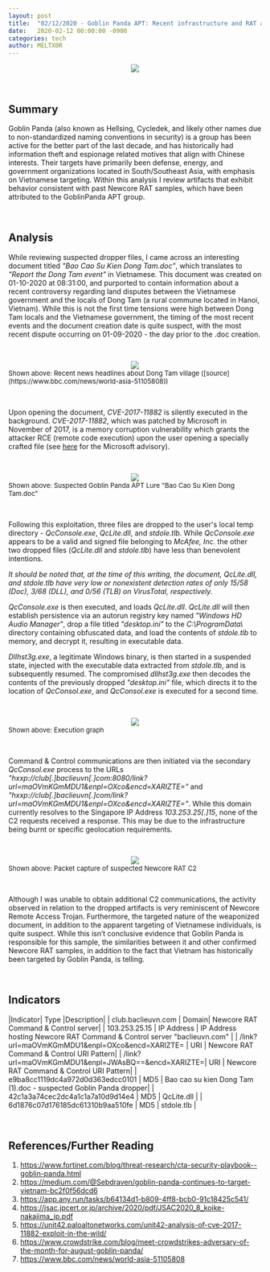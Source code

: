 ```yaml
---
layout: post
title:  "02/12/2020 - Goblin Panda APT: Recent infrastructure and RAT analysis"
date:   2020-02-12 00:00:00 -0900
categories: tech
author: MELTX0R
---
```

<center><img src="{{site.baseurl}}/assets/images/goblinPandaBanner.jpg" style="max-width:100%;max-height:100%;"></center>

&nbsp;

## Summary

Goblin Panda (also known as Hellsing, Cycledek, and likely other names due to non-standardized naming conventions in security) is a group has been active for the better part of the last decade, and has historically had information theft and espionage related motives that align with Chinese interests. Their targets have primarily been defense, energy, and government organizations located in South/Southeast Asia, with emphasis on Vietnamese targeting. Within this analysis I review artifacts that exhibit behavior consistent with past Newcore RAT samples, which have been attributed to the GoblinPanda APT group.

&nbsp;

## Analysis


While reviewing suspected dropper files, I came across an interesting document titled *"Bao Cao Su Kien Dong Tam.doc"*, which translates to *"Report the Dong Tam event"* in Vietnamese. This document was created on 01-10-2020 at 08:31:00, and purported to contain information about a recent controversy regarding land disputes between the Vietnamese government and the locals of Dong Tam (a rural commune located in Hanoi, Vietnam). While this is not the first time tensions were high between Dong Tam locals and the Vietnamese government, the timing of the most recent events and the document creation date is quite suspect, with the most recent dispute occurring on 01-09-2020 - the day prior to the .doc creation.

&nbsp;


<center><img src="{{site.baseurl}}/assets/images/GOBLINPANDA_APT_DONG_TAM_NEWS.png" style="max-width:100%;max-height:100%;"></center>
<span style="font-size:small;"> Shown above: Recent news headlines about Dong Tam village ([source](https://www.bbc.com/news/world-asia-51105808))</span>


&nbsp;



Upon opening the document, *CVE-2017-11882* is silently executed in the background. *CVE-2017-11882*, which was patched by Microsoft in November of 2017, is a memory corruption vulnerability which grants the attacker RCE (remote code execution) upon the user opening a specially crafted file (see [here](https://portal.msrc.microsoft.com/en-US/security-guidance/advisory/CVE-2017-11882)  for the Microsoft advisory).

&nbsp;


<center><img src="{{site.baseurl}}/assets/images/GOBLINPANDA_APT_LURE.png" style="max-width:100%;max-height:100%;"></center>
<span style="font-size:small;"> Shown above: Suspected Goblin Panda APT Lure "Bao Cao Su Kien Dong Tam.doc"</span>

&nbsp;

Following this exploitation, three files are dropped to the user's local temp directory - *QcConsole.exe*, *QcLite.dll*, and *stdole.tlb*. While *QcConsole.exe* appears to be a valid and signed file belonging to *McAfee, Inc.* the other two dropped files (*QcLite.dll* and *stdole.tlb*) have less than benevolent intentions.

*It should be noted that, at the time of this writing, the document, QcLite.dll, and stdole.tlb have very low or nonexistent detection rates of only 15/58 (Doc), 3/68 (DLL), and 0/56 (TLB) on VirusTotal, respectively.*

*QcConsole.exe* is then executed, and loads *QcLite.dll*. *QcLite.dll* will then establish persistence via an autorun registry key named *"Windows HD Audio Manager"*, drop a file titled *"desktop.ini"* to the *C:\ProgramData\\* directory containing obfuscated data, and load the contents of *stdole.tlb* to memory, and decrypt it, resulting in executable data.

*Dllhst3g.exe*, a legitimate Windows binary, is then started in a suspended state, injected with the executable data extracted from *stdole.tlb*, and is subsequently resumed. The compromised *dllhst3g.exe* then decodes the contents of the previously dropped *"desktop.ini"* file, which directs it to the location of *QcConsol.exe*, and *QcConsol.exe* is executed for a second time.

&nbsp;


<center><img src="{{site.baseurl}}/assets/images/GOBLINPANDA_APT_EXECUTION_GRAPH.png" style="max-width:100%;max-height:100%;"></center>
<span style="font-size:small;"> Shown above: Execution graph</span>

&nbsp;


Command & Control communications are then initiated via the secondary *QcConsol.exe* process to the URLs *"hxxp://club[.]baclieuvn[.]com:8080/link?url=maOVmKGmMDU1&enpl=OXco&encd=XARIZTE="* and *"hxxp://club[.]baclieuvn[.]com/link?url=maOVmKGmMDU1&enpl=OXco&encd=XARIZTE="*. While this domain currently resolves to the Singapore IP Address *103.253.25[.]15*, none of the C2 requests received a response. This may be due to the infrastructure being burnt or specific geolocation requirements.


&nbsp;

<center><img src="{{site.baseurl}}/assets/images/GOBLINPANDA_APT_NEWCORERAT_C2_PCAP.png" style="max-width:100%;max-height:100%;"></center>
<span style="font-size:small;"> Shown above: Packet capture of suspected Newcore RAT C2 </span>

&nbsp;


Although I was unable to obtain additional C2 communications, the activity observed in relation to the dropped artifacts is very reminiscent of Newcore Remote Access Trojan. Furthermore, the targeted nature of the weaponized document, in addition to the apparent targeting of Vietnamese individuals, is quite suspect. While this isn’t conclusive evidence that Goblin Panda is responsible for this sample, the similarities between it and other confirmed Newcore RAT samples, in addition to the fact that Vietnam has historically been targeted by Goblin Panda, is telling.

&nbsp;

## Indicators

|Indicator|	Type	|Description|
| club.baclieuvn.com | Domain| Newcore RAT Command & Control server|
| 103.253.25.15 | IP Address | IP Address hosting Newcore RAT Command & Control server "baclieuvn.com" |
| /link?url=maOVmKGmMDU1&enpl=OXco&encd=XARIZTE= | URI | Newcore RAT Command & Control URI Pattern|
| /link?url=maOVmKGmMDU1&enpl=JWAsBQ==&encd=XARIZTE=| URI | Newcore RAT Command & Control URI Pattern|
| e9ba8cc1119dc4a972d0d363edcc0101 | MD5 | Bao cao su kien Dong Tam (1).doc - suspected Goblin Panda dropper|
| 42c1a3a74cec2dc4a1c1a7a10d9d14e4 | MD5 | QcLite.dll |
| 6d1876c07d176185dc61310b9aa510fe | MD5 | stdole.tlb |





&nbsp;

## References/Further Reading

1. https://www.fortinet.com/blog/threat-research/cta-security-playbook--goblin-panda.html
2. https://medium.com/@Sebdraven/goblin-panda-continues-to-target-vietnam-bc2f0f56dcd6
3. https://app.any.run/tasks/b64134d1-b809-4ff8-bcb0-91c18425c541/
4. https://jsac.jpcert.or.jp/archive/2020/pdf/JSAC2020_8_koike-nakajima_jp.pdf
5. https://unit42.paloaltonetworks.com/unit42-analysis-of-cve-2017-11882-exploit-in-the-wild/
6. https://www.crowdstrike.com/blog/meet-crowdstrikes-adversary-of-the-month-for-august-goblin-panda/
7. https://www.bbc.com/news/world-asia-51105808

